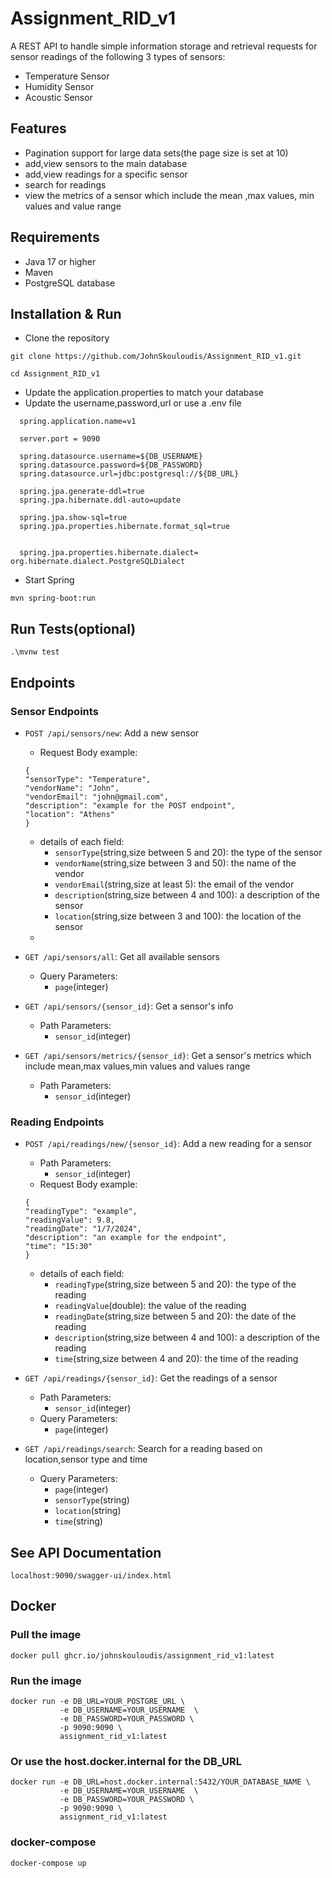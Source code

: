 # Assignment_RID_v1
 A REST API  to handle simple information storage and retrieval 
requests for sensor readings of the following 3 types of sensors:
* Temperature Sensor
* Humidity Sensor
* Acoustic Sensor

## Features  
* Pagination support for large data sets(the page size is set at 10)
* add,view sensors to the main database
* add,view readings for a specific sensor
* search for readings
* view the metrics of a sensor which include the mean ,max values, min values and value range 
  
## Requirements
* Java 17 or higher
* Maven
* PostgreSQL database

## Installation & Run
* Clone the repository
```
git clone https://github.com/JohnSkouloudis/Assignment_RID_v1.git
```
```
cd Assignment_RID_v1
```
* Update the application.properties to match your database
* Update the username,password,url or use a .env file
```
  spring.application.name=v1

  server.port = 9090

  spring.datasource.username=${DB_USERNAME}
  spring.datasource.password=${DB_PASSWORD}
  spring.datasource.url=jdbc:postgresql://${DB_URL}

  spring.jpa.generate-ddl=true
  spring.jpa.hibernate.ddl-auto=update

  spring.jpa.show-sql=true
  spring.jpa.properties.hibernate.format_sql=true


  spring.jpa.properties.hibernate.dialect= org.hibernate.dialect.PostgreSQLDialect
```

* Start Spring
```
mvn spring-boot:run
```

## Run Tests(optional)
```
.\mvnw test
```

## Endpoints

### Sensor Endpoints

- `POST /api/sensors/new`: Add a new sensor
   - Request Body example:
   ```
  {
  "sensorType": "Temperature",
  "vendorName": "John",
  "vendorEmail": "john@gmail.com",
  "description": "example for the POST endpoint",
  "location": "Athens"
  }
   ```
   - details of each field:
     - `sensorType`(string,size between 5 and 20): the type of the sensor
     - `vendorName`(string,size between 3 and 50): the name of the vendor
     - `vendorEmail`(string,size at least 5): the email of the vendor
     - `description`(string,size between 4 and 100): a description of the sensor
     - `location`(string,size between 3 and 100): the location of the sensor
  -
  
- `GET /api/sensors/all`: Get all available sensors
   - Query Parameters:
     - `page`(integer)
       
- `GET /api/sensors/{sensor_id}`: Get a sensor's info
   - Path Parameters:
     - `sensor_id`(integer)
       
- `GET /api/sensors/metrics/{sensor_id}`: Get a sensor's metrics which include mean,max values,min values and values range
   - Path Parameters:
     - `sensor_id`(integer)
  
### Reading Endpoints
- `POST /api/readings/new/{sensor_id}`: Add a new reading for a sensor
   - Path Parameters:
     - `sensor_id`(integer)
   - Request Body example:
  ```
  {
  "readingType": "example",
  "readingValue": 9.8,
  "readingDate": "1/7/2024",
  "description": "an example for the endpoint",
  "time": "15:30"
  } 
  ```
    - details of each field:
      - `readingType`(string,size between 5 and 20): the type of the reading
      - `readingValue`(double): the value of the reading
      - `readingDate`(string,size between 5 and 20): the date of the reading
      - `description`(string,size between 4 and 100): a description of the reading
      - `time`(string,size between 4 and 20): the time of the reading
       
- `GET /api/readings/{sensor_id}`: Get the readings of a sensor
   - Path Parameters:
     - `sensor_id`(integer)
   - Query Parameters:
     - `page`(integer)
       
- `GET /api/readings/search`: Search for a reading based on location,sensor type and time 
   - Query Parameters:
     - `page`(integer)
     - `sensorType`(string)
     - `location`(string)
     - `time`(string)


## See API Documentation
```
localhost:9090/swagger-ui/index.html
```

## Docker

### Pull the image

```
docker pull ghcr.io/johnskouloudis/assignment_rid_v1:latest
```

### Run the image
```
docker run -e DB_URL=YOUR_POSTGRE_URL \
           -e DB_USERNAME=YOUR_USERNAME  \
           -e DB_PASSWORD=YOUR_PASSWORD \
           -p 9090:9090 \ 
           assignment_rid_v1:latest
```
### Or use the host.docker.internal for the DB_URL

```
docker run -e DB_URL=host.docker.internal:5432/YOUR_DATABASE_NAME \
           -e DB_USERNAME=YOUR_USERNAME  \
           -e DB_PASSWORD=YOUR_PASSWORD \
           -p 9090:9090 \
           assignment_rid_v1:latest
```
### docker-compose
```
docker-compose up
```
